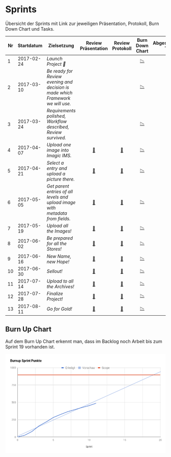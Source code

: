 # Sprints

Übersicht der Sprints mit Link zur jeweiligen Präsentation, Protokoll, Burn Down Chart und Tasks.

| Nr | Startdatum | Zielsetzung | Review Präsentation                                                        | Review Protokoll                                                                                    | Burn Down Chart                                                            | Abgeschlossene Tasks                                                       |
|----|------------|-------------|:---------------------------------------------------------------------:|:----------------------------------------------------------------------------------------------:|:---------------------------------------------------------------------------:|:----------------------------------------------------------------------------:|
|  1 | 2017-02-24 | *Launch Project 🚀* |                                                                     |                                                                                              | [📉](sprint-burndown-charts/sprint_01_burndown.png)  | [☑️](https://github.com/IMSmobile/app/milestone/1?closed=1)   |
|  2 | 2017-03-10 | *Be ready for Review evening and decision is made which Framework we will use.* |                                                                     |                                                                                              | [📉](sprint-burndown-charts/sprint_02_burndown.png)  | [☑️](https://github.com/IMSmobile/app/milestone/2?closed=1)   |
|  3 | 2017-03-24 | *Requirements polished, Workflow described, Review survived.* |                                                                     |                                                                                              | [📉](sprint-burndown-charts/sprint_03_burndown.png)  | [☑️](https://github.com/IMSmobile/app/milestone/3?closed=1)   |
|  4 | 2017-04-07 | *Upload one image into Imagic IMS.* | [🎦](sprint-review/sprint_04_review.pdf)  | [📝](protocols/2017-04-21-presentation-sprint4-imagic_PICSystem.md)   | [📉](sprint-burndown-charts/sprint_04_burndown.png)  | [☑️](https://github.com/IMSmobile/app/milestone/4?closed=1)   |
|  5 | 2017-04-21 | *Select a entry and upload a picture there.* | [🎦](sprint-review/sprint_05_review.pdf)  | [📝](protocols/2017-05-05-presentation-sprint5-imagic_PICSystem.md)   | [📉](sprint-burndown-charts/sprint_05_burndown.png)  | [☑️](https://github.com/IMSmobile/app/milestone/5?closed=1)   |
|  6 | 2017-05-05 | *Get parent entries of all levels and upload image with metadata from fields.* | [🎦](sprint-review/sprint_06_review.pdf)  | [📝](protocols/2017-05-19-presentation-sprint6-imagic_PICSystem.md)   | [📉](sprint-burndown-charts/sprint_06_burndown.png)  | [☑️](https://github.com/IMSmobile/app/milestone/6?closed=1)   |
|  7 | 2017-05-19 | *Upload all the Images!* | [🎦](sprint-review/sprint_07_review.pdf)  | [📝](protocols/2017-06-02-presentation-sprint7-imagic_PICSystem.md)   | [📉](sprint-burndown-charts/sprint_07_burndown.png)  | [☑️](https://github.com/IMSmobile/app/milestone/7?closed=1)   |
|  8 | 2017-06-02 | *Be prepared for all the Stores!* | [🎦](sprint-review/sprint_08_review.pdf)  | [📝](protocols/2017-06-16-presentation-sprint8-imagic_PICSystem.md)   | [📉](sprint-burndown-charts/sprint_08_burndown.png)  | [☑️](https://github.com/IMSmobile/app/milestone/8?closed=1)   |
|  9 | 2017-06-16 | *New Name, new Hope!* | [🎦](sprint-review/sprint_09_review.pdf)  | [📝](protocols/2017-06-30-presentation-sprint9-imagic_PICSystem.md)   | [📉](sprint-burndown-charts/sprint_09_burndown.png)  | [☑️](https://github.com/IMSmobile/app/milestone/9?closed=1)   |
| 10 | 2017-06-30 | *Sellout!* | [🎦](sprint-review/sprint_10_review.pdf) | [📝](protocols/2017-07-14-presentation-sprint10-imagic_PICSystem.md) | [📉](sprint-burndown-charts/sprint_10_burndown.png) | [☑️](https://github.com/IMSmobile/app/milestone/10?closed=1) |
| 11 | 2017-07-14 | *Upload to all the Archives!* | [🎦](sprint-review/sprint_11_review.pdf) | [📝](protocols/2017-07-28-presentation-sprint11-imagic_PICSystem.md) | [📉](sprint-burndown-charts/sprint_11_burndown.png) | [☑️](https://github.com/IMSmobile/app/milestone/11?closed=1) |
| 12 | 2017-07-28 | *Finalize Project!* | [🎦](sprint-review/sprint_12_review.pdf) | [📝](protocols/2017-08-11-presentation-sprint12-imagic_PICSystem.md) | [📉](sprint-burndown-charts/sprint_12_burndown.png) | [☑️](https://github.com/IMSmobile/app/milestone/12?closed=1) |
| 13 | 2017-08-11 | *Go for Gold!* | [🎦](sprint-review/sprint_13_review.pdf) | [📝](protocols/2017-08-25-presentation-sprint13-imagic_PICSystem.md) | [📉](sprint-burndown-charts/sprint_13_burndown.png) | [☑️](https://github.com/IMSmobile/app/milestone/13?closed=1) |

## Burn Up Chart
Auf dem Burn Up Chart erkennt man, dass im Backlog noch Arbeit bis zum Sprint 19 vorhanden ist.

![Burn Up Chart](images/burnup_chart.png)
